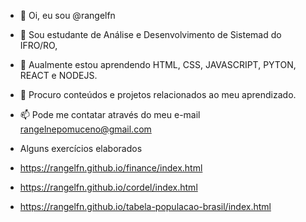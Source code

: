 - 👋 Oi, eu sou @rangelfn
- 👀 Sou estudante de Análise e Desenvolvimento de Sistemad do IFRO/RO,
- 🌱 Aualmente estou aprendendo HTML, CSS, JAVASCRIPT, PYTON, REACT e NODEJS.
- 💞️ Procuro conteúdos e projetos relacionados ao meu aprendizado.
- 📫 Pode me contatar através do meu e-mail rangelnepomuceno@gmail.com
 
- Alguns exercícios elaborados
- https://rangelfn.github.io/finance/index.html
- https://rangelfn.github.io/cordel/index.html
- https://rangelfn.github.io/tabela-populacao-brasil/index.html

<!---
rangelfn/rangelfn is a ✨ special ✨ repository because its `README.md` (this file) appears on your GitHub profile.
You can click the Preview link to take a look at your changes.
--->
